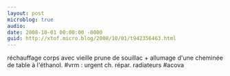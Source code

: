 ```yaml
---
layout: post
microblog: true
audio: 
date: 2008-10-01 00:00:00 -0000
guid: http://xtof.micro.blog/2008/10/01/t942356463.html
---
```

réchauffage corps avec vieille prune de souillac + allumage d'une cheminée de table à l'éthanol. #vrm : urgent ch. répar. radiateurs #acova
